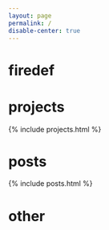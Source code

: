```yaml
---
layout: page
permalink: /
disable-center: true
---
```

<script src="https://polyfill.io/v3/polyfill.min.js?features=es6"></script>
<script type="text/javascript" id="MathJax-script" async
  src="https://cdn.jsdelivr.net/npm/mathjax@3/es5/tex-chtml.js">
</script>

<div class="home-page-main">
  <div class="entries-list reveal">
      <h1 class="home-page-label firedef">firedef</h1>
      <div class="horizontal-container">
        <a class="card home-page-button" href="https://github.com/firedef"><i class="fab fa-github noHover home-page-button-icon"></i></a>
        <a class="card home-page-button" href="mailto://firedef2019@gmail.com"><i class="fa-solid fa-envelope-open-text noHover home-page-button-icon"></i></a>
        <a class="card home-page-button" href="https://t.me/firedef"><i class="fab fa-telegram-plane noHover home-page-button-icon"></i></a>
        <a class="card home-page-button" href="https://www.linkedin.com/in/dmitriy-nosov-06b76221b"><i class="fab fa-linkedin noHover home-page-button-icon"></i></a>
      </div>
  </div>
</div>

<div class="home-page-projects">
  <h1 class="home-page-label projects">projects</h1>
  <div class="entries-list reveal">
      {% include projects.html %}
  </div>
</div>

<div class="home-page-posts">
  <h1 class="home-page-label posts">posts</h1>
  <div class="entries-list reveal">
      {% include posts.html %}
  </div>
</div>

<div class="home-page-other">
  <div class="entries-list reveal">
      <h1 class="home-page-label other">other</h1>
  </div>
</div>

<div class="home-page-end">
</div>